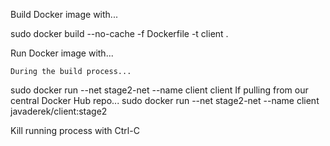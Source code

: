 Build Docker image with...

sudo docker build --no-cache -f Dockerfile -t client .

Run Docker image with...

    During the build process...
sudo docker run --net stage2-net --name client client
    If pulling from our central Docker Hub repo...
sudo docker run --net stage2-net --name client javaderek/client:stage2

Kill running process with Ctrl-C